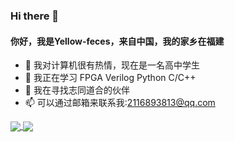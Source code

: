 ### Hi there 👋

#### 你好，我是Yellow-feces，来自中国，我的家乡在福建

- 👀 我对计算机很有热情，现在是一名高中学生
- 🌱 我正在学习 FPGA Verilog Python C/C++
- 👯 我在寻找志同道合的伙伴
- 📫 可以通过邮箱来联系我:2116893813@qq.com

<a href="https://github.com/anuraghazra/github-readme-stats">
  <!-- Change the `github-readme-stats.anuraghazra1.vercel.app` to `github-readme-stats.vercel.app`  -->
  <img align="center" src="https://github-readme-stats.vercel.app/api?username=Yellow-feces&show_icons=true&theme=tokyonight&hide=contribs,prs&count_private=true&include_all_commits=true&hide_border=tree&locale=cn" />
</a>
<a href="https://github.com/anuraghazra/github-readme-stats">
  <img align="center" src="https://github-readme-stats.vercel.app/api/top-langs/?username=Yellow-feces&hide=HTML,Tcl,Shell,javascript,VHDL,V,SystemVerilog&langs_count=10&theme=tokyonight&locale=cn&include_all_commits=tree&hide_border=tree&layout=compact" />
</a>  
